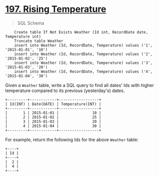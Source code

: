 # [197. Rising Temperature](https://leetcode.com/problems/rising-temperature/)

> SQL Schema

        Create table If Not Exists Weather (Id int, RecordDate date, Temperature int)
        Truncate table Weather
        insert into Weather (Id, RecordDate, Temperature) values ('1', '2015-01-01', '10')
        insert into Weather (Id, RecordDate, Temperature) values ('2', '2015-01-02', '25')
        insert into Weather (Id, RecordDate, Temperature) values ('3', '2015-01-03', '20')
        insert into Weather (Id, RecordDate, Temperature) values ('4', '2015-01-04', '30')

Given a `Weather` table, write a SQL query to find all dates' Ids with higher temperature compared to its previous (yesterday's) dates.

    +---------+------------+------------------+
    | Id(INT) | Date(DATE) | Temperature(INT) |
    +---------+------------+------------------+
    |       1 | 2015-01-01 |               10 |
    |       2 | 2015-01-02 |               25 |
    |       3 | 2015-01-03 |               20 |
    |       4 | 2015-01-04 |               30 |
    +---------+------------+------------------+

For example, return the following Ids for the above `Weather` table:

    +----+
    | Id |
    +----+
    |  2 |
    |  4 |
    +----+
